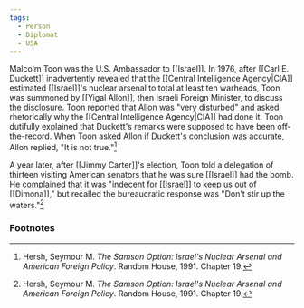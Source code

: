 ```yaml
---
tags:
  - Person
  - Diplomat
  - USA
---
```

Malcolm Toon was the U.S. Ambassador to [[Israel]]. In 1976, after [[Carl E. Duckett]] inadvertently revealed that the [[Central Intelligence Agency|CIA]] estimated [[Israel]]'s nuclear arsenal to total at least ten warheads, Toon was summoned by [[Yigal Allon]], then Israeli Foreign Minister, to discuss the disclosure. Toon reported that Allon was "very disturbed" and asked rhetorically why the [[Central Intelligence Agency|CIA]] had done it. Toon dutifully explained that Duckett's remarks were supposed to have been off-the-record. When Toon asked Allon if Duckett's conclusion was accurate, Allon replied, "It is not true."[^1]

A year later, after [[Jimmy Carter]]'s election, Toon told a delegation of thirteen visiting American senators that he was sure [[Israel]] had the bomb. He complained that it was "indecent for [[Israel]] to keep us out of [[Dimona]]," but recalled the bureaucratic response was "Don't stir up the waters."[^1]

### Footnotes

[^1]: Hersh, Seymour M. *The Samson Option: Israel's Nuclear Arsenal and American Foreign Policy*. Random House, 1991. Chapter 19.